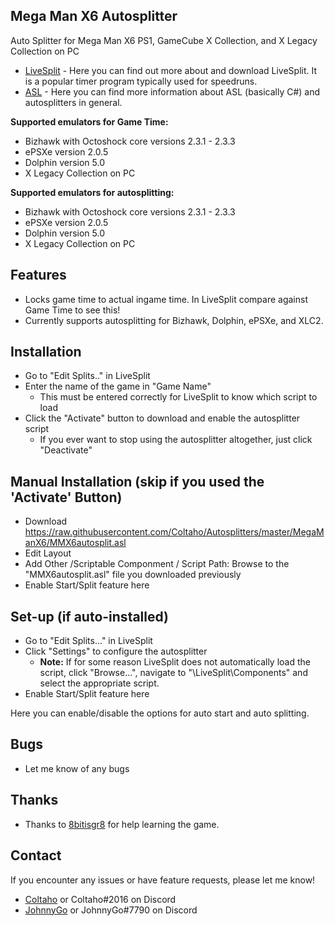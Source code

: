 ## Mega Man X6 Autosplitter

Auto Splitter for Mega Man X6 PS1, GameCube X Collection, and X Legacy Collection on PC

- [LiveSplit](http://livesplit.github.io/) - Here you can find out more about and download LiveSplit. It is a popular timer program typically used for speedruns.
- [ASL](https://github.com/LiveSplit/LiveSplit/blob/master/Documentation/Auto-Splitters.md) - Here you can find more information about ASL (basically C#) and autosplitters in general.

**Supported emulators for Game Time:**
 - Bizhawk with Octoshock core versions 2.3.1 - 2.3.3
 - ePSXe version 2.0.5
 - Dolphin version 5.0
 - X Legacy Collection on PC

**Supported emulators for autosplitting:**
 - Bizhawk with Octoshock core versions 2.3.1 - 2.3.3
 - ePSXe version 2.0.5
 - Dolphin version 5.0
 - X Legacy Collection on PC

## Features

- Locks game time to actual ingame time. In LiveSplit compare against Game Time to see this!
- Currently supports autosplitting for Bizhawk, Dolphin, ePSXe, and XLC2.

## Installation 

- Go to "Edit Splits.." in LiveSplit
- Enter the name of the game in "Game Name"
  - This must be entered correctly for LiveSplit to know which script to load
- Click the "Activate" button to download and enable the autosplitter script
  - If you ever want to stop using the autosplitter altogether, just click "Deactivate"

## Manual Installation (skip if you used the 'Activate' Button)

- Download https://raw.githubusercontent.com/Coltaho/Autosplitters/master/MegaManX6/MMX6autosplit.asl
- Edit Layout
- Add Other /Scriptable Componment / Script Path: Browse to the "MMX6autosplit.asl" file you downloaded previously
- Enable Start/Split feature here

## Set-up (if auto-installed)

- Go to "Edit Splits..." in LiveSplit
- Click "Settings" to configure the autosplitter
  - **Note:** If for some reason LiveSplit does not automatically load the script, click "Browse...", navigate to "\LiveSplit\Components\" and select the appropriate script.
- Enable Start/Split feature here

Here you can enable/disable the options for auto start and auto splitting.

## Bugs

- Let me know of any bugs

## Thanks

- Thanks to [8bitisgr8](http://twitch.tv/8bitisgr8) for help learning the game.

## Contact

If you encounter any issues or have feature requests, please let me know! 

- [Coltaho](http://twitch.tv/Coltaho) or Coltaho#2016 on Discord
- [JohnnyGo](https://www.twitch.tv/johnnygo) or JohnnyGo#7790 on Discord